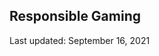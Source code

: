 ## Responsible Gaming

<Version>Last updated: September 16, 2021</Version>


<!--stackedit_data:
eyJoaXN0b3J5IjpbLTEyOTkyMzQxOTRdfQ==
-->